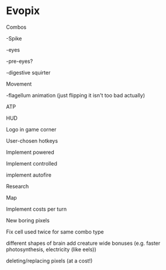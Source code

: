 # Evopix
Combos

-Spike

-eyes

-pre-eyes?

-digestive squirter
  

Movement

-flagellum animation (just flipping it isn't too bad actually)
  
ATP

HUD

Logo in game corner

User-chosen hotkeys

Implement powered

Implement controlled

implement autofire

Research

Map

Implement costs per turn

New boring pixels

Fix cell used twice for same combo type

different shapes of brain add creature wide bonuses (e.g. faster photosynthesis, electricity (like eels))

deleting/replacing pixels (at a cost!)
